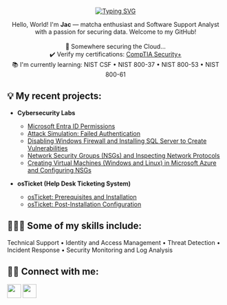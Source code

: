<br>
<p align="center">
    <a href="https://git.io/typing-svg"><img src="https://readme-typing-svg.demolab.com?font=Fira+Code&pause=1000&color=D279C9&center=true&vCenter=true&width=500&height=30&lines=What+your+mind+can+think...;You+can+do." alt="Typing SVG" /></a>
</br>
</p>
<p align="center" "style="color: #FFDEAD">
Hello, World! I'm <b>Jac</b> — matcha enthusiast and Software Support Analyst with a passion for securing data. Welcome to my GitHub! 
</br>
</br>
 📍 Somewhere securing the Cloud...</br> ✔️ Verify my certifications: <a href="https://www.credly.com/users/jacqualyn-paysinger" target="_blank">CompTIA Security+</a></br> 📚 I'm currently learning: NIST CSF • NIST 800-37 • NIST 800-53 • NIST 800-61<br>
 </p>
<h2>💡 My recent projects:</h2>

- <b>Cybersecurity Labs</b>
  - [Microsoft Entra ID Permissions](https://github.com/jacpaysinger/microsoft-entra-id-permissions)
  - [Attack Simulation: Failed Authentication](https://github.com/jacpaysinger/attack-simulation/blob/main/README.md)
  - [Disabling Windows Firewall and Installing SQL Server to Create Vulnerabilities](https://github.com/jacpaysinger/disable-wf-install-SQL-enable)
  - [Network Security Groups (NSGs) and Inspecting Network Protocols](https://github.com/jacpaysinger/azure-network-protocols)
  - [Creating Virtual Machines (Windows and Linux) in Microsoft Azure and Configuring NSGs](https://github.com/jacpaysinger/azure-creatingVMs)

- <b>osTicket (Help Desk Ticketing System)</b>
  - [osTicket: Prerequisites and Installation](https://github.com/jacpaysinger/osticket_prereq-install)
  - [osTicket: Post-Installation Configuration](https://github.com/jacpaysinger/post-install-config)
  
  
<h2>👩🏽‍💻 Some of my skills include:</h2>
  Technical Support • Identity and Access Management • Threat Detection • Incident Response • Security Monitoring and Log Analysis  </br>
  <p align="center"> 
  </p>

<h2>🤳🏽 Connect with me:</h2>

<p align="left"> <a href="https://discord.com/users/jacpaysinger" target="_blank" rel="noreferrer"><img src="https://raw.githubusercontent.com/danielcranney/readme-generator/main/public/icons/socials/discord.svg" width="32" height="32" /></a> <a href="https://www.linkedin.com/in/jacpaysinger" target="_blank" rel="noreferrer"><img src="https://raw.githubusercontent.com/danielcranney/readme-generator/main/public/icons/socials/linkedin.svg" width="32" height="32" /></a></p>

